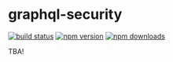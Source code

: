 # graphql-security

[![build status](https://img.shields.io/travis/fsdtf/graphql-security.svg?style=flat-square)](https://travis-ci.org/fsdtf/graphql-security)
[![npm version](https://img.shields.io/npm/v/prelude.svg?style=flat-square)](https://www.npmjs.com/package/graphql-security)
[![npm downloads](https://img.shields.io/npm/dm/prelude.svg?style=flat-square)](https://www.npmjs.com/package/graphql-security)


TBA!
